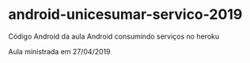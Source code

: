 # android-unicesumar-servico-2019
Código Android da aula Android consumindo serviços no heroku

Aula ministrada em 27/04/2019

